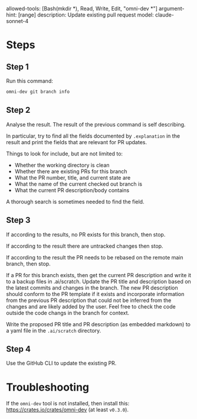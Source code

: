 allowed-tools: [Bash(mkdir *), Read, Write, Edit, "omni-dev *"]
argument-hint: [range]
description: Update existing pull request
model: claude-sonnet-4

# Steps

## Step 1
Run this command:

```bash
omni-dev git branch info
```

## Step 2
Analyse the result.  The result of the previous command is self describing.

In particular, try to find all the fields documented by `.explanation` in the result and print the fields that are relevant for PR updates.

Things to look for include, but are not limited to:

* Whether the working directory is clean
* Whether there are existing PRs for this branch
* What the PR number, title, and current state are
* What the name of the current checked out branch is
* What the current PR description/body contains

A thorough search is sometimes needed to find the field.

## Step 3
If according to the results, no PR exists for this branch, then stop.

If according to the result there are untracked changes then stop.

If according to the result the PR needs to be rebased on the remote main branch, then stop.

If a PR for this branch exists, then get the current PR description and write it to a
backup files in .ai/scratch.  Update the PR title and description based on the latest
commits and changes in the branch.  The new PR description should conform to the PR template
if it exists and incorporate information from the previous PR description that could not be
inferred from the changes and are likely added by the user.  Feel free to check the code
outside the code changs in the branch for context.

Write the proposed PR title and PR description (as embedded markdown) to a yaml file in
the `.ai/scratch` directory.

## Step 4

Use the GitHub CLI to update the existing PR.

# Troubleshooting
If the `omni-dev` tool is not installed, then install this: https://crates.io/crates/omni-dev (at least `v0.3.0`).
